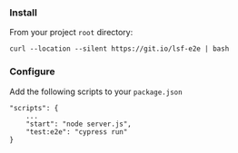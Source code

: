 ### Install

From your project `root` directory:

    curl --location --silent https://git.io/lsf-e2e | bash

### Configure

Add the following scripts to your `package.json`

    "scripts": {
        ...
        "start": "node server.js",
        "test:e2e": "cypress run"
    }

